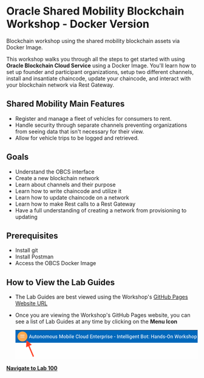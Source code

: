 # Oracle Shared Mobility Blockchain Workshop - Docker Version
Blockchain workshop using the shared mobility blockchain assets via Docker Image.

This workshop walks you through all the steps to get started with using **Oracle Blockchain Cloud Service** using a Docker Image. You'll learn how to set up founder and participant organizations, setup two different channels, install and insantiate chaincode, update your chaincode, and interact with your blockchain network via Rest Gateway.

## Shared Mobility Main Features
- Register and manage a fleet of vehicles for consumers to rent.
- Handle security through separate channels preventing organizations from seeing data that isn't necessary for their view.
- Allow for vehicle trips to be logged and retrieved.

## Goals
- Understand the OBCS interface
- Create a new blockchain network
- Learn about channels and their purpose
- Learn how to write chaincode and utilize it
- Learn how to update chaincode on a network
- Learn how to make Rest calls to a Rest Gateway
- Have a full understanding of creating a network from provisioning to updating

## Prerequisites
- Install git
- Install Postman
- Access the OBCS Docker Image

## How to View the Lab Guides

- The Lab Guides are best viewed using the Workshop's [GitHub Pages Website URL](https://github.com/restonappdev/Oracle-Shared-Mobility-Workshop/blob/master/README.md) 


- Once you are viewing the Workshop's GitHub Pages website, you can see a list of Lab Guides at any time by clicking on the **Menu Icon**

    ![](images/WorkshopMenu.png)  

**[Navigate to Lab 100](Lab100.md)**
